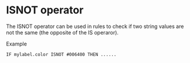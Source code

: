 
# ISNOT operator
The ISNOT operator can be used in rules to check if two string values are not the same (the opposite of the IS operaror).

Example
```
IF mylabel.color ISNOT #006400 THEN ......
```